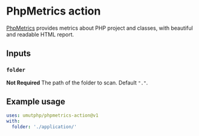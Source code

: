 # PhpMetrics action

[PhpMetrics](https://github.com/phpmetrics/PhpMetrics) provides metrics about PHP project and classes, with beautiful and readable HTML report.

## Inputs

### `folder`

**Not Required** The path of the folder to scan. Default `"."`.

## Example usage

```yaml
uses: umutphp/phpmetrics-action@v1
with:
  folder: './application/'
```
